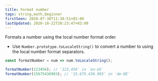 ```yaml
---
title: Format number
tags: string,math,beginner
firstSeen: 2020-07-30T11:38:51+03:00
lastUpdated: 2020-10-22T20:23:47+03:00
---
```


Formats a number using the local number format order.

- Use `Number.prototype.toLocaleString()` to convert a number to using the local number format separators.

```js
const formatNumber = num => num.toLocaleString();
```

```js
formatNumber(123456); // '123,456' in `en-US`
formatNumber(15675436903); // '15.675.436.903' in `de-DE`
```
